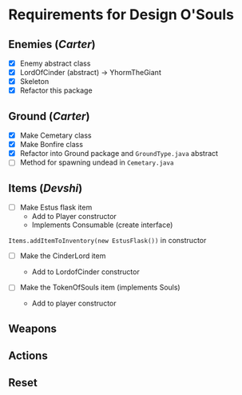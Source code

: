 # Requirements for Design O'Souls

## Enemies (*Carter*)
* [x] Enemy abstract class
* [x] LordOfCinder (abstract) -> YhormTheGiant
* [x] Skeleton
* [x] Refactor this package

## Ground (*Carter*)
* [x] Make Cemetary class
* [x] Make Bonfire class
* [x] Refactor into Ground package and `GroundType.java` abstract
* [ ] Method for spawning undead in `Cemetary.java`

## Items (*Devshi*)
* [ ] Make Estus flask item
    * Add to Player constructor
    * Implements Consumable (create interface)

`Items.addItemToInventory(new EstusFlask())` in constructor

* [ ] Make the CinderLord item
    * Add to LordofCinder constructor

* [ ] Make the TokenOfSouls item (implements Souls)
    * Add to player constructor


## Weapons

## Actions

## Reset